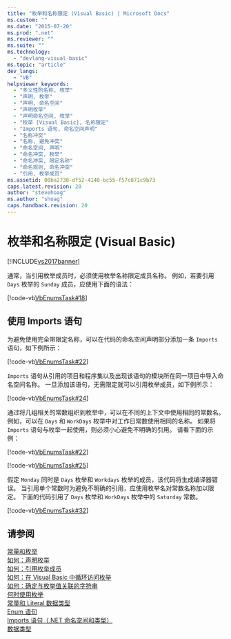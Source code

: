 ```yaml
---
title: "枚举和名称限定 (Visual Basic) | Microsoft Docs"
ms.custom: ""
ms.date: "2015-07-20"
ms.prod: ".net"
ms.reviewer: ""
ms.suite: ""
ms.technology: 
  - "devlang-visual-basic"
ms.topic: "article"
dev_langs: 
  - "VB"
helpviewer_keywords: 
  - "多义性的名称, 枚举"
  - "声明, 枚举"
  - "声明, 命名空间"
  - "声明枚举"
  - "声明命名空间, 枚举"
  - "枚举 [Visual Basic], 名称限定"
  - "Imports 语句, 命名空间声明"
  - "名称冲突"
  - "名称, 避免冲突"
  - "命名空间, 声明"
  - "命名冲突, 枚举"
  - "命名冲突, 限定名称"
  - "命名规则, 命名冲突"
  - "引用, 枚举成员"
ms.assetid: 08ba2738-df52-4140-bc55-f57c871c9b73
caps.latest.revision: 20
author: "stevehoag"
ms.author: "shoag"
caps.handback.revision: 20
---
```

# 枚举和名称限定 (Visual Basic)
[!INCLUDE[vs2017banner](../../../../visual-basic/includes/vs2017banner.md)]

通常，当引用枚举成员时，必须使用枚举名称限定成员名称。  例如，若要引用 `Days` 枚举的 `Sunday` 成员，应使用下面的语法：  
  
 [!code-vb[VbEnumsTask#18](../../../../visual-basic/language-reference/statements/codesnippet/VisualBasic/enumerations-and-name-qualification_1.vb)]  
  
## 使用 Imports 语句  
 为避免使用完全带限定名称，可以在代码的命名空间声明部分添加一条 `Imports` 语句，如下例所示：  
  
 [!code-vb[VbEnumsTask#22](../../../../visual-basic/language-reference/statements/codesnippet/VisualBasic/enumerations-and-name-qualification_2.vb)]  
  
 `Imports` 语句从引用的项目和程序集以及出现该语句的模块所在同一项目中导入命名空间名称。  一旦添加该语句，无需限定就可以引用枚举成员，如下例所示：  
  
 [!code-vb[VbEnumsTask#24](../../../../visual-basic/language-reference/statements/codesnippet/VisualBasic/enumerations-and-name-qualification_3.vb)]  
  
 通过将几组相关的常数组织到枚举中，可以在不同的上下文中使用相同的常数名。  例如，可以在 `Days` 和 `WorkDays` 枚举中对工作日常数使用相同的名称。  如果将 `Imports` 语句与枚举一起使用，则必须小心避免不明确的引用。  请看下面的示例：  
  
 [!code-vb[VbEnumsTask#22](../../../../visual-basic/language-reference/statements/codesnippet/VisualBasic/enumerations-and-name-qualification_2.vb)]  
  
 [!code-vb[VbEnumsTask#25](../../../../visual-basic/language-reference/statements/codesnippet/VisualBasic/enumerations-and-name-qualification_4.vb)]  
  
 假定 `Monday` 同时是 `Days` 枚举和 `Workdays` 枚举的成员，该代码将生成编译器错误。  当引用单个常数时为避免不明确的引用，应使用枚举名对常数名称加以限定。  下面的代码引用了 `Days` 枚举和 `WorkDays` 枚举中的 `Saturday` 常数。  
  
 [!code-vb[VbEnumsTask#32](../../../../visual-basic/language-reference/statements/codesnippet/VisualBasic/enumerations-and-name-qualification_5.vb)]  
  
## 请参阅  
 [常量和枚举](../../../../visual-basic/language-reference/constants-and-enumerations.md)   
 [如何：声明枚举](../../../../visual-basic/programming-guide/language-features/constants-enums/how-to-declare-enumerations.md)   
 [如何：引用枚举成员](../../../../visual-basic/programming-guide/language-features/constants-enums/how-to-refer-to-an-enumeration-member.md)   
 [如何：在 Visual Basic 中循环访问枚举](../../../../visual-basic/programming-guide/language-features/constants-enums/how-to-iterate-through-an-enumeration.md)   
 [如何：确定与枚举值关联的字符串](../../../../visual-basic/programming-guide/language-features/constants-enums/how-to-determine-the-string-associated-with-an-enumeration-value.md)   
 [何时使用枚举](../../../../visual-basic/programming-guide/language-features/constants-enums/when-to-use-an-enumeration.md)   
 [常量和 Literal 数据类型](../../../../visual-basic/programming-guide/language-features/constants-enums/constant-and-literal-data-types.md)   
 [Enum 语句](../../../../visual-basic/language-reference/statements/enum-statement.md)   
 [Imports 语句（.NET 命名空间和类型）](../../../../visual-basic/language-reference/statements/imports-statement-net-namespace-and-type.md)   
 [数据类型](../../../../visual-basic/language-reference/data-types/data-type-summary.md)